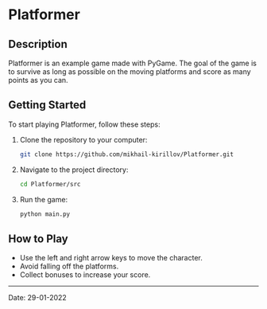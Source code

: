 # Platformer

## Description
Platformer is an example game made with PyGame. The goal of the game is to survive as long as possible on the moving platforms and score as many points as you can.

## Getting Started
To start playing Platformer, follow these steps:

1. Clone the repository to your computer:

   ```bash
   git clone https://github.com/mikhail-kirillov/Platformer.git
   ```

2. Navigate to the project directory:

   ```bash
   cd Platformer/src
   ```

3. Run the game:

   ```bash
   python main.py
   ```

## How to Play

- Use the left and right arrow keys to move the character.
- Avoid falling off the platforms.
- Collect bonuses to increase your score.

---

Date: 29-01-2022
